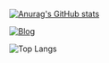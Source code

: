 <!--
**gabrielvoltani/gabrielvoltani** is a ✨ _special_ ✨ repository because its `README.md` (this file) appears on your GitHub profile.

Here are some ideas to get you started:

- 🔭 I’m currently working on ...
- 🌱 I’m currently learning ...
- 👯 I’m looking to collaborate on ...
- 🤔 I’m looking for help with ...
- 💬 Ask me about ...
- 📫 How to reach me: ...
- 😄 Pronouns: ...
- ⚡ Fun fact: ...
-->

[![Anurag's GitHub stats](https://github-readme-stats.vercel.app/api?username=gabrielvoltani)](https://github.com/anuraghazra/github-readme-stats)


[![Blog](https://img.shields.io/badge/LinkedIn-0077B5?style=for-the-badge&logo=linkedin&logoColor=white)](https://www.linkedin.com/in/gabrielvoltani/)

![Top Langs](https://github-readme-stats.vercel.app/api/top-langs/?username=gabrielvoltani)

